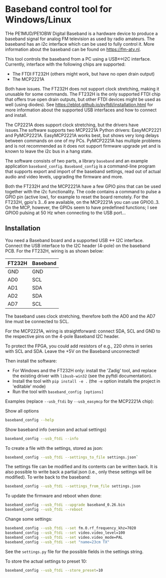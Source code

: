 # Baseband control tool for Windows/Linux

THe PE1MUD/PE1OBW Digital Baseband is a hardware device to produce a baseband
signal for analog FM television as used by radio amateurs.
The baseband has an i2c interface which can be used to fully control it.
More information about the baseband can be found on <https://fm-atv.nl>.

This tool controls the baseband from a PC using a USB<->I2C interface.
Currently, interface with the following chips are supported:

- The FTDI FT232H (others might work, but have no open drain output)
- The MCP2221A

Both have issues. The FT232H does not support clock stretching, making it
unusable for some commands. The FT232H is the only supported FTDI chip
that offers true open drain outputs, but other FTDI devices might be used
as well (using diodes). See <https://eblot.github.io/pyftdi/installation.html>
for more information about the supported USB interfaces and how to connect
and install.

The CP2221A does support clock stretching, but the drivers have issues.The
software supports two MCP2221A Python drivers: EasyMCP2221 and PyMCP2221A.
EasyMCP2221A works best, but shows very long delays between commands on one of
my PCs. PyMCP2221A has multiple problems and is not recommended as it does not
support firmware upgrade yet and is known to leave the i2c bus in a hang state.

The software consists of two parts, a library `baseband` and an example
application `baseband_config`.
`Baseband_config` is a command-line program that supports export and import
of the baseband settings, read out of actual audio and video levels, upgrading
the firmware and more.

Both the FT232H and the MCP2221A have a few GPIO pins that can be used together
with the i2c functionality. The code contains a command to pulse a GPIO pin
(active low), for example to reset the board remotely. For the FT232H, gpio's
3...6 are available, on the MCP2221A you can use GPIO0..3. On the MCP, however,
the GPIOs seem to have predefined functions; I see GPIO0 pulsing at 50 Hz when
connecting to the USB port...

## Installation

You need a Baseband board and a supported USB <-> I2C interface.
Connect the USB interface to the I2C header (4-pole) on the baseband PCB. For
the FT232H, wiring is as shown below:

|FT232H   |Baseband |
|---------|---------|
|GND      |GND      |
|AD0      |SCL      |
|AD1      |SDA      |
|AD2      |SDA      |
|AD7      |SCL      |

The baseband uses clock stretching, therefore both the AD0 and the AD7 line
must be connected to SCL.

For the MCP2221A, wiring is straightforward: connect SDA, SCL and GND to the
respective pins on the 4-pole Baseband I2C header.

To protect the FPGA, you could add resistors of e.g., 220 ohms in series
with SCL and SDA. Leave the +5V on the Baseband unconnected!

Then install the software:

- For Windows and the FT232H only: install the 'Zadig' tool, and replace
the existing driver with `libusb-win32` (see the pyftdi documentation).
- Install the tool with `pip install -e .` (the `-e` option installs the
project in 'editable' mode)
- Run the tool with `baseband_config [options]`

Examples (replace `--usb_ftdi` by `--usb_easymcp` for the MCP2221A chip):

Show all options

```bash
baseband_config --help
```

Show baseband info (version and actual settings)

```bash
baseband_config --usb_ftdi --info
```

To create a file with the settings, stored as json:

```bash
baseband_config --usb_ftdi --settings_to_file settings.json`
```

The settings file can be modified and its contents can be written back.
It is also possible to write back a partial json (i.e., only these settings
will be modified).
To write back to the baseband:

```bash
baseband_config --usb_ftdi --settings_from_file settings.json
```

To update the firmware and reboot when done:

```bash
baseband_config --usb_ftdi --upgrade baseband_0.26.bin
baseband_config --usb_ftdi --reboot
```

Change some settings:

```bash
baseband_config --usb_ftdi --set fm.0.rf_frequency_khz=7020
baseband_config --usb_ftdi --set video.video_level=100
baseband_config --usb_ftdi --set video.video_mode=PAL
baseband_config --usb_ftdi --set "name=23cm TX"
```

See the `settings.py` file for the possible fields in the settings string.

To store the actual settings to preset 10:

```bash
baseband_config --usb_ftdi --store_preset=10
```
